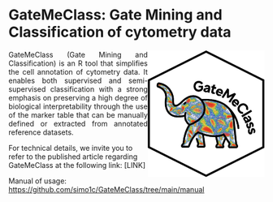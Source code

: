 # GateMeClass: Gate Mining and Classification of cytometry data

 <img width="230" height="250" src="logo2.jpg" alt = "Logo GateMeClass" align = "right">

<p align = "justify">
GateMeClass (Gate Mining and Classification) is an R tool that simplifies the cell annotation of cytometry data.
It enables both supervised and semi-supervised classification with a strong emphasis on preserving a high degree of biological interpretability through the use of the marker table that can be manually defined or extracted from annotated reference datasets.

For technical details, we invite you to refer to the published article regarding GateMeClass at the following link: [LINK]

Manual of usage: https://github.com/simo1c/GateMeClass/tree/main/manual

</p>

